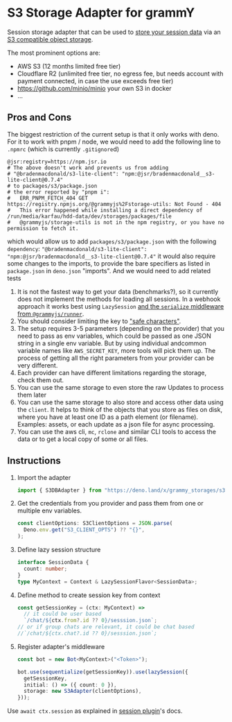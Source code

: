 # S3 Storage Adapter for grammY

Session storage adapter that can be used to
[store your session data](https://grammy.dev/plugins/session.html) via an
[S3 compatible object storage](https://en.wikipedia.org/wiki/Amazon_S3#S3_API_and_competing_services).

The most prominent options are:

- AWS S3 (12 months limited free tier)
- Cloudflare R2 (unlimited free tier, no egress fee, but needs account with
  payment connected, in case the use exceeds free tier)
- https://github.com/minio/minio your own S3 in docker
- ... <!-- is there a stable external list that compares the options? -->

## Pros and Cons

The biggest restriction of the current setup is that it only works with deno.
For it to work with pnpm / node,
we would need to add the following line to `.npmrc` (which is currently `.gitignore`d)
```
@jsr:registry=https://npm.jsr.io
# The above doesn't work and prevents us from adding
# "@bradenmacdonald/s3-lite-client": "npm:@jsr/bradenmacdonald__s3-lite-client@0.7.4"
# to packages/s3/package.json
# the error reported by "pnpm i":
#   ERR_PNPM_FETCH_404 GET https://registry.npmjs.org/@grammyjs%2Fstorage-utils: Not Found - 404
#   This error happened while installing a direct dependency of /run/media/karfau/hdd-data/dev/storages/packages/file
#   @grammyjs/storage-utils is not in the npm registry, or you have no permission to fetch it.
```
which would allow us to add `packages/s3/package.json` with the following `dependency`:
`"@bradenmacdonald/s3-lite-client": "npm:@jsr/bradenmacdonald__s3-lite-client@0.7.4"`
it would also require some changes to the imports, to provide the bare specifiers as listed in `package.json`
in `deno.json` "imports".
And we would need to add related tests

1. It is not the fastest way to get your data (benchmarks?), so it currently
   does not implement the methods for loading all sessions. In a webhook
   approach it works best using `LazySession`
   [and the `serialize` middleware from `@grammyjs/runner`](https://grammy.dev/advanced/deployment#webhooks).
2. You should consider limiting the key to
   ["safe characters"](https://docs.aws.amazon.com/AmazonS3/latest/userguide/object-keys.html).
3. The setup requires 3-5 parameters (depending on the provider) that you need
   to pass as env variables, which could be passed as one JSON string in a
   single env variable. But by using individual andcommon variable names like
   `AWS_SECRET_KEY`, more tools will pick them up. The process of getting all
   the right parameters from your provider can be very different.
4. Each provider can have different limitations regarding the storage, check
   them out.
5. You can use the same storage to even store the raw Updates to process them
   later
6. You can use the same storage to also store and access other data using the
   `client`. It helps to think of the objects that you store as files on disk,
   where you have at least one ID as a path element (or filename). Examples:
   assets, or each update as a json file for async processing.
7. You can use the aws cli, `mc`, `rclone` and similar CLI tools to access the
   data or to get a local copy of some or all files.

## Instructions

1. Import the adapter

   ```ts
   import { S3DBAdapter } from "https://deno.land/x/grammy_storages/s3/src/mod.ts";
   ```

2. Get the credentials from you provider and pass them from one or multiple env
   variables.

   ```ts
   const clientOptions: S3ClientOptions = JSON.parse(
     Deno.env.get("S3_CLIENT_OPTS") ?? "{}",
   );
   ```

3. Define lazy session structure

   ```ts
   interface SessionData {
     count: number;
   }
   type MyContext = Context & LazySessionFlavor<SessionData>;
   ```

4. Define method to create session key from context

   ```ts
   const getSessionKey = (ctx: MyContext) =>
     // it could be user based
     `/chat/${ctx.from?.id ?? 0}/sesssion.json`;
   // or if group chats are relevant, it could be chat based
   //`/chat/${ctx.chat?.id ?? 0}/sesssion.json`;
   ```

5. Register adapter's middleware

   ```ts
   const bot = new Bot<MyContext>("<Token>");

   bot.use(sequentialize(getSessionKey)).use(lazySession({
     getSessionKey,
     initial: () => ({ count: 0 }),
     storage: new S3Adapter(clientOptions),
   }));
   ```

Use `await ctx.session` as explained in
[session plugin](https://grammy.dev/plugins/session.html#lazy-sessions)'s docs.

<!--
## More examples

can be found in the [examples](./examples) folder.
-->
